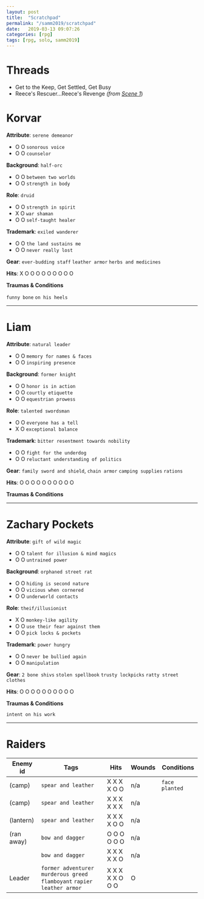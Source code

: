 ```yaml
---
layout: post
title:  "Scratchpad"
permalink: "/samm2019/scratchpad"
date:   2019-03-13 09:07:26
categories: [rpg]
tags: [rpg, solo, samm2019]
---
```


# Threads
- Get to the Keep, Get Settled, Get Busy
- Reece's Rescuer...Reece's Revenge _(from [Scene 1](/samm2019/session_1)_)

# Korvar

**Attribute**: `serene demeanor`
 - O O `sonorous voice`
 - O O `counselor`

**Background**: `half-orc`
 - O O `between two worlds`
 - O O `strength in body`
  
**Role**: `druid`
 - O O `strength in spirit`
 - X O `war shaman`
 - O O `self-taught healer`
  
**Trademark**: `exiled wanderer`
 - O O `the land sustains me`
 - O O `never really lost`

**Gear**: `ever-budding staff` `leather armor` `herbs and medicines`

**Hits**: X O O O O O O O O O

**Traumas & Conditions**

`funny bone` `on his heels`
___

# Liam

**Attribute**: `natural leader`
 - O O `memory for names & faces`
 - O O `inspiring presence`

**Background**: `former knight`
 - O O `honor is in action`
 - O O `courtly etiquette`
 - O O `equestrian prowess`
  
**Role**: `talented swordsman`
 - O O `everyone has a tell`
 - X O `exceptional balance`
  
**Trademark**: `bitter resentment towards nobility`
 - O O `fight for the underdog`
 - O O `reluctant understanding of politics`

**Gear**: `family sword and shield`, `chain armor` `camping supplies` `rations` 

**Hits**: O O O O O O O O O O

**Traumas & Conditions**

___

# Zachary Pockets

**Attribute**: `gift of wild magic`
 - O O `talent for illusion & mind magics`
 - O O `untrained power`

**Background**: `orphaned street rat`
 - O O `hiding is second nature`
 - O O `vicious when cornered`
 - O O `underworld contacts`
  
**Role**: `theif/illusionist`
 - X O `monkey-like agility`
 - O O `use their fear against them`
 - O O `pick locks & pockets`
  
**Trademark**: `power hungry`
 - O O `never be bullied again`
 - O O `manipulation`

**Gear**: `2 bone shivs` `stolen spellbook` `trusty lockpicks` `ratty street clothes`

**Hits**: O O O O O O O O O O

**Traumas & Conditions**

`intent on his work`

____

# Raiders

| Enemy id | Tags | Hits | Wounds | Conditions |
| ---|---|---|---|---|
| (camp) | `spear and leather` | X X X X O O | n/a | `face planted` |
| (camp)| `spear and leather` | X X X X X X | n/a |  |
| (lantern)| `spear and leather` | X X X X O O | n/a |  |
|(ran away) | `bow and dagger` | O O O O O O | n/a |  |
| | `bow and dagger` | X X X X X O | n/a |  |
| Leader | `former adventurer` `murderous greed` `flamboyant` `rapier` `leather armor` | X X X X X O O O | O |  |
